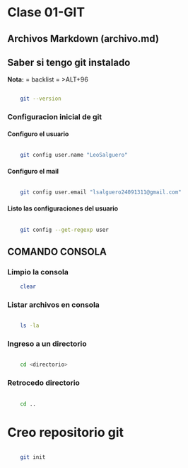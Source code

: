 # Clase 01-GIT


## Archivos Markdown (archivo.md)

## Saber si tengo git instalado

**Nota:** = backlist = >ALT+96

```sh

    git --version

```

### Configuracion inicial de git

#### Configuro el usuario

```sh

    git config user.name "LeoSalguero" 

```
#### Configuro el mail

```sh

    git config user.email "lsalguero24091311@gmail.com"

```
#### Listo las configuraciones del usuario

```sh

    git config --get-regexp user

```




## COMANDO CONSOLA

### Limpio la consola

```sh 
    clear
```

### Listar archivos en consola

```sh 

    ls -la
```

### Ingreso a un directorio

```sh 

    cd <directorio>
```

### Retrocedo directorio

```sh 

    cd ..
```


# Creo repositorio git

```sh

    git init
```
